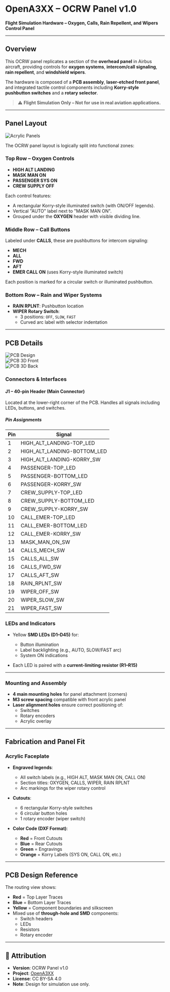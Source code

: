 # OpenA3XX – OCRW Panel v1.0  
**Flight Simulation Hardware – Oxygen, Calls, Rain Repellent, and Wipers Control Panel**

---

## Overview

This OCRW panel replicates a section of the **overhead panel** in Airbus aircraft, providing controls for **oxygen systems**, **intercom/call signaling**, **rain repellent**, and **windshield wipers**.

The hardware is composed of a **PCB assembly**, **laser-etched front panel**, and integrated tactile control components including **Korry-style pushbutton switches** and a **rotary selector**.

> ⚠️ **Flight Simulation Only – Not for use in real aviation applications.**

---

## Panel Layout

![Acrylic Panels](./img/acrylic-panels.png)

The OCRW panel layout is logically split into functional zones:

### Top Row – Oxygen Controls
- **HIGH ALT LANDING**
- **MASK MAN ON**
- **PASSENGER SYS ON**
- **CREW SUPPLY OFF**

Each control features:
- A rectangular Korry-style illuminated switch (with ON/OFF legends).
- Vertical "AUTO" label next to "MASK MAN ON".
- Grouped under the **OXYGEN** header with visible dividing line.

### Middle Row – Call Buttons
Labeled under **CALLS**, these are pushbuttons for intercom signaling:
- **MECH**
- **ALL**
- **FWD**
- **AFT**
- **EMER CALL ON** (uses Korry-style illuminated switch)

Each position is marked for a circular switch or illuminated pushbutton.

### Bottom Row – Rain and Wiper Systems
- **RAIN RPLNT**: Pushbutton location  
- **WIPER Rotary Switch**:  
  - 3 positions: `OFF`, `SLOW`, `FAST`  
  - Curved arc label with selector indentation

---

## PCB Details

![PCB Design](./img/pcb-design.png)  
![PCB 3D Front](./img/pcb-3d-front.png)  
![PCB 3D Back](./img/pcb-3d-back.png)

### Connectors & Interfaces

#### J1 – 40-pin Header (Main Connector)
Located at the lower-right corner of the PCB. Handles all signals including LEDs, buttons, and switches.

##### Pin Assignments

| Pin | Signal                      |
|-----|-----------------------------|
| 1   | HIGH_ALT_LANDING-TOP_LED    |
| 2   | HIGH_ALT_LANDING-BOTTOM_LED |
| 3   | HIGH_ALT_LANDING-KORRY_SW   |
| 4   | PASSENGER-TOP_LED           |
| 5   | PASSENGER-BOTTOM_LED        |
| 6   | PASSENGER-KORRY_SW          |
| 7   | CREW_SUPPLY-TOP_LED         |
| 8   | CREW_SUPPLY-BOTTOM_LED      |
| 9   | CREW_SUPPLY-KORRY_SW        |
| 10  | CALL_EMER-TOP_LED           |
| 11  | CALL_EMER-BOTTOM_LED        |
| 12  | CALL_EMER-KORRY_SW          |
| 13  | MASK_MAN_ON_SW              |
| 14  | CALLS_MECH_SW               |
| 15  | CALLS_ALL_SW                |
| 16  | CALLS_FWD_SW                |
| 17  | CALLS_AFT_SW                |
| 18  | RAIN_RPLNT_SW               |
| 19  | WIPER_OFF_SW                |
| 20  | WIPER_SLOW_SW               |
| 21  | WIPER_FAST_SW               |

### LEDs and Indicators

- Yellow **SMD LEDs (D1–D45)** for:
  - Button illumination
  - Label backlighting (e.g., AUTO, SLOW/FAST arc)
  - System ON indications

- Each LED is paired with a **current-limiting resistor (R1–R15)**

---

### Mounting and Assembly

- **4 main mounting holes** for panel attachment (corners)
- **M3 screw spacing** compatible with front acrylic panel
- **Laser alignment holes** ensure correct positioning of:
  - Switches
  - Rotary encoders
  - Acrylic overlay

---

## Fabrication and Panel Fit

### Acrylic Faceplate

- **Engraved legends**:
  - All switch labels (e.g., HIGH ALT, MASK MAN ON, CALL ON)
  - Section titles: OXYGEN, CALLS, WIPER, RAIN RPLNT
  - Arc markings for the wiper rotary control

- **Cutouts**:
  - 6 rectangular Korry-style switches
  - 6 circular button holes
  - 1 rotary encoder (wiper switch)

- **Color Code (DXF Format)**:
  - **Red** = Front Cutouts  
  - **Blue** = Rear Cutouts  
  - **Green** = Engravings  
  - **Orange** = Korry Labels (SYS ON, CALL ON, etc.)

---

## PCB Design Reference

The routing view shows:
- **Red** = Top Layer Traces  
- **Blue** = Bottom Layer Traces  
- **Yellow** = Component boundaries and silkscreen  
- Mixed use of **through-hole and SMD** components:
  - Switch headers
  - LEDs
  - Resistors
  - Rotary encoder

---

## 🔗 Attribution

- **Version**: OCRW Panel v1.0  
- **Project**: [OpenA3XX](https://www.github.com/OpenA3XX)  
- **License**: CC BY-SA 4.0  
- **Note**: Design for simulation use only.
